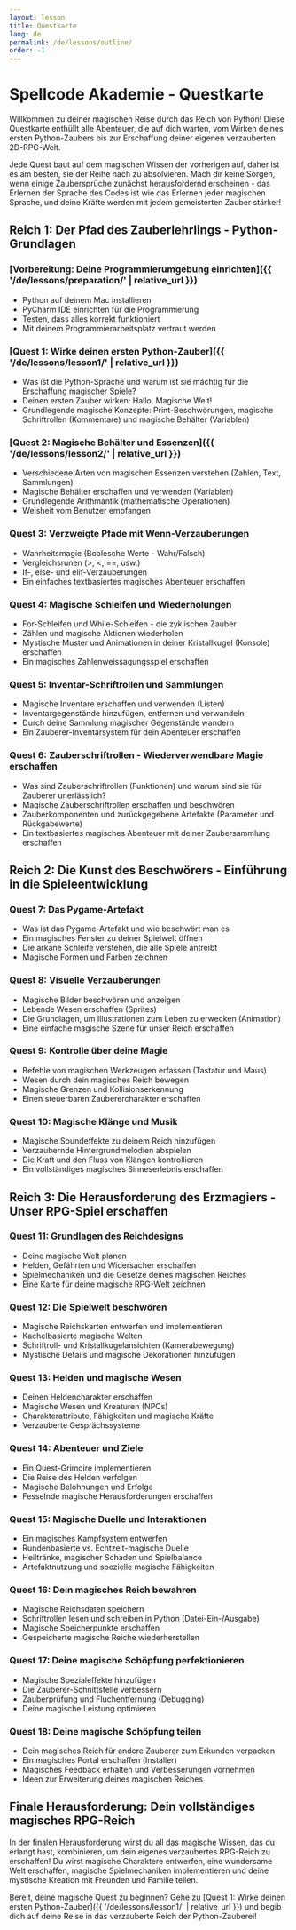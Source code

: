 ```yaml
---
layout: lesson
title: Questkarte
lang: de
permalink: /de/lessons/outline/
order: -1
---
```


# Spellcode Akademie - Questkarte

<i class="fas fa-map-marked-alt"></i> Willkommen zu deiner magischen Reise durch das Reich von Python! Diese Questkarte enthüllt alle Abenteuer, die auf dich warten, vom Wirken deines ersten Python-Zaubers bis zur Erschaffung deiner eigenen verzauberten 2D-RPG-Welt.

Jede Quest baut auf dem magischen Wissen der vorherigen auf, daher ist es am besten, sie der Reihe nach zu absolvieren. Mach dir keine Sorgen, wenn einige Zaubersprüche zunächst herausfordernd erscheinen - das Erlernen der Sprache des Codes ist wie das Erlernen jeder magischen Sprache, und deine Kräfte werden mit jedem gemeisterten Zauber stärker!

## Reich 1: Der Pfad des Zauberlehrlings - Python-Grundlagen

### [Vorbereitung: Deine Programmierumgebung einrichten]({{ '/de/lessons/preparation/' | relative_url }}) <i class="fas fa-tools"></i>
- Python auf deinem Mac installieren
- PyCharm IDE einrichten für die Programmierung
- Testen, dass alles korrekt funktioniert
- Mit deinem Programmierarbeitsplatz vertraut werden

### [Quest 1: Wirke deinen ersten Python-Zauber]({{ '/de/lessons/lesson1/' | relative_url }}) <i class="fas fa-wand-magic-sparkles"></i>
- Was ist die Python-Sprache und warum ist sie mächtig für die Erschaffung magischer Spiele?
- Deinen ersten Zauber wirken: Hallo, Magische Welt!
- Grundlegende magische Konzepte: Print-Beschwörungen, magische Schriftrollen (Kommentare) und magische Behälter (Variablen)

### [Quest 2: Magische Behälter und Essenzen]({{ '/de/lessons/lesson2/' | relative_url }}) <i class="fas fa-flask-potion"></i>
- Verschiedene Arten von magischen Essenzen verstehen (Zahlen, Text, Sammlungen)
- Magische Behälter erschaffen und verwenden (Variablen)
- Grundlegende Arithmantik (mathematische Operationen)
- Weisheit vom Benutzer empfangen

### Quest 3: Verzweigte Pfade mit Wenn-Verzauberungen <i class="fas fa-road-fork"></i>
- Wahrheitsmagie (Boolesche Werte - Wahr/Falsch)
- Vergleichsrunen (>, <, ==, usw.)
- If-, else- und elif-Verzauberungen
- Ein einfaches textbasiertes magisches Abenteuer erschaffen

### Quest 4: Magische Schleifen und Wiederholungen <i class="fas fa-repeat"></i>
- For-Schleifen und While-Schleifen - die zyklischen Zauber
- Zählen und magische Aktionen wiederholen
- Mystische Muster und Animationen in deiner Kristallkugel (Konsole) erschaffen
- Ein magisches Zahlenweissagungsspiel erschaffen

### Quest 5: Inventar-Schriftrollen und Sammlungen <i class="fas fa-scroll"></i>
- Magische Inventare erschaffen und verwenden (Listen)
- Inventargegenstände hinzufügen, entfernen und verwandeln
- Durch deine Sammlung magischer Gegenstände wandern
- Ein Zauberer-Inventarsystem für dein Abenteuer erschaffen

### Quest 6: Zauberschriftrollen - Wiederverwendbare Magie erschaffen <i class="fas fa-book-spells"></i>
- Was sind Zauberschriftrollen (Funktionen) und warum sind sie für Zauberer unerlässlich?
- Magische Zauberschriftrollen erschaffen und beschwören
- Zauberkomponenten und zurückgegebene Artefakte (Parameter und Rückgabewerte)
- Ein textbasiertes magisches Abenteuer mit deiner Zaubersammlung erschaffen

## Reich 2: Die Kunst des Beschwörers - Einführung in die Spieleentwicklung

### Quest 7: Das Pygame-Artefakt <i class="fas fa-gamepad"></i>
- Was ist das Pygame-Artefakt und wie beschwört man es
- Ein magisches Fenster zu deiner Spielwelt öffnen
- Die arkane Schleife verstehen, die alle Spiele antreibt
- Magische Formen und Farben zeichnen

### Quest 8: Visuelle Verzauberungen <i class="fas fa-image"></i>
- Magische Bilder beschwören und anzeigen
- Lebende Wesen erschaffen (Sprites)
- Die Grundlagen, um Illustrationen zum Leben zu erwecken (Animation)
- Eine einfache magische Szene für unser Reich erschaffen

### Quest 9: Kontrolle über deine Magie <i class="fas fa-hand-sparkles"></i>
- Befehle von magischen Werkzeugen erfassen (Tastatur und Maus)
- Wesen durch dein magisches Reich bewegen
- Magische Grenzen und Kollisionserkennung
- Einen steuerbaren Zauberercharakter erschaffen

### Quest 10: Magische Klänge und Musik <i class="fas fa-music"></i>
- Magische Soundeffekte zu deinem Reich hinzufügen
- Verzaubernde Hintergrundmelodien abspielen
- Die Kraft und den Fluss von Klängen kontrollieren
- Ein vollständiges magisches Sinneserlebnis erschaffen

## Reich 3: Die Herausforderung des Erzmagiers - Unser RPG-Spiel erschaffen

### Quest 11: Grundlagen des Reichdesigns <i class="fas fa-map"></i>
- Deine magische Welt planen
- Helden, Gefährten und Widersacher erschaffen
- Spielmechaniken und die Gesetze deines magischen Reiches
- Eine Karte für deine magische RPG-Welt zeichnen

### Quest 12: Die Spielwelt beschwören <i class="fas fa-mountain-city"></i>
- Magische Reichskarten entwerfen und implementieren
- Kachelbasierte magische Welten
- Schriftroll- und Kristallkugelansichten (Kamerabewegung)
- Mystische Details und magische Dekorationen hinzufügen

### Quest 13: Helden und magische Wesen <i class="fas fa-user-wizard"></i>
- Deinen Heldencharakter erschaffen
- Magische Wesen und Kreaturen (NPCs)
- Charakterattribute, Fähigkeiten und magische Kräfte
- Verzauberte Gesprächssysteme

### Quest 14: Abenteuer und Ziele <i class="fas fa-trophy"></i>
- Ein Quest-Grimoire implementieren
- Die Reise des Helden verfolgen
- Magische Belohnungen und Erfolge
- Fesselnde magische Herausforderungen erschaffen

### Quest 15: Magische Duelle und Interaktionen <i class="fas fa-wands-sparkles"></i>
- Ein magisches Kampfsystem entwerfen
- Rundenbasierte vs. Echtzeit-magische Duelle
- Heiltränke, magischer Schaden und Spielbalance
- Artefaktnutzung und spezielle magische Fähigkeiten

### Quest 16: Dein magisches Reich bewahren <i class="fas fa-floppy-disk"></i>
- Magische Reichsdaten speichern
- Schriftrollen lesen und schreiben in Python (Datei-Ein-/Ausgabe)
- Magische Speicherpunkte erschaffen
- Gespeicherte magische Reiche wiederherstellen

### Quest 17: Deine magische Schöpfung perfektionieren <i class="fas fa-sparkles"></i>
- Magische Spezialeffekte hinzufügen
- Die Zauberer-Schnittstelle verbessern
- Zauberprüfung und Fluchentfernung (Debugging)
- Deine magische Leistung optimieren

### Quest 18: Deine magische Schöpfung teilen <i class="fas fa-share-nodes"></i>
- Dein magisches Reich für andere Zauberer zum Erkunden verpacken
- Ein magisches Portal erschaffen (Installer)
- Magisches Feedback erhalten und Verbesserungen vornehmen
- Ideen zur Erweiterung deines magischen Reiches

## Finale Herausforderung: Dein vollständiges magisches RPG-Reich <i class="fas fa-castle"></i>

In der finalen Herausforderung wirst du all das magische Wissen, das du erlangt hast, kombinieren, um dein eigenes verzaubertes RPG-Reich zu erschaffen! Du wirst magische Charaktere entwerfen, eine wundersame Welt erschaffen, magische Spielmechaniken implementieren und deine mystische Kreation mit Freunden und Familie teilen.

Bereit, deine magische Quest zu beginnen? Gehe zu [Quest 1: Wirke deinen ersten Python-Zauber]({{ '/de/lessons/lesson1/' | relative_url }}) und begib dich auf deine Reise in das verzauberte Reich der Python-Zauberei!

